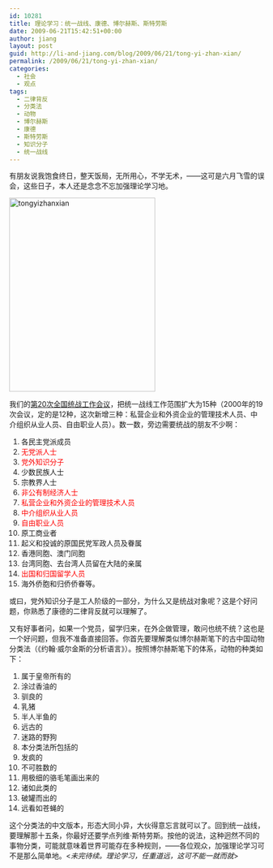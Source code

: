 ```yaml
---
id: 10281
title: 理论学习：统一战线、康德、博尔赫斯、斯特劳斯
date: 2009-06-21T15:42:51+00:00
author: jiang
layout: post
guid: http://li-and-jiang.com/blog/2009/06/21/tong-yi-zhan-xian/
permalink: /2009/06/21/tong-yi-zhan-xian/
categories:
  - 社会
  - 观点
tags:
  - 二律背反
  - 分类法
  - 动物
  - 博尔赫斯
  - 康德
  - 斯特劳斯
  - 知识分子
  - 统一战线
---
```

有朋友说我饱食终日，整天饭局，无所用心，不学无术，——这可是六月飞雪的误会，这些日子，本人还是念念不忘加强理论学习地。

[<img title="tongyizhanxian" style="border-top-width: 0px; display: inline; border-left-width: 0px; border-bottom-width: 0px; border-right-width: 0px" height="382" alt="tongyizhanxian" src="http://li-and-jiang.com/blog/wp-content/uploads/2009/06/tongyizhanxian-thumb.jpg" width="288" border="0" />](http://li-and-jiang.com/blog/wp-content/uploads/2009/06/tongyizhanxian.jpg) 

我们的<a href="http://www.zytzb.org.cn/zytzbwz/ztlm/tongzhan20/wjjd/80200610090001.htm" target="_blank">第20次全国统战工作会议</a>，把统一战线工作范围扩大为15种（2000年的19次会议，定的是12种，这次新增三种：私营企业和外资企业的管理技术人员、中介组织从业人员、自由职业人员）。数一数，旁边需要统战的朋友不少啊：

  1. 各民主党派成员 
  2. <font color="#ff0000">无党派人士</font> 
  3. <font color="#ff0000">党外知识分子</font> 
  4. 少数民族人士 
  5. 宗教界人士 
  6. <font color="#ff0000">非公有制经济人士</font> 
  7. <font color="#ff0000">私营企业和外资企业的管理技术人员</font> 
  8. <font color="#ff0000">中介组织从业人员</font> 
  9. <font color="#ff0000">自由职业人员</font> 
 10. 原工商业者 
 11. 起义和投诚的原国民党军政人员及眷属 
 12. 香港同胞、澳门同胞 
 13. 台湾同胞、去台湾人员留在大陆的亲属 
 14. <font color="#ff0000">出国和归国留学人员</font> 
 15. 海外侨胞和归侨侨眷等。 

或曰，党外知识分子是工人阶级的一部分，为什么又是统战对象呢？这是个好问题，你熟悉了康德的二律背反就可以理解了。

又有好事者问，如果一个党员，留学归来，在外企做管理，敢问也统不统？这也是一个好问题，但我不准备直接回答。你首先要理解类似博尔赫斯笔下的古中国动物分类法（《约翰·威尔金斯的分析语言》）。按照博尔赫斯笔下的体系，动物的种类如下：

  1. 属于皇帝所有的 
  2. 涂过香油的 
  3. 驯良的 
  4. 乳猪 
  5. 半人半鱼的 
  6. 远古的 
  7. 迷路的野狗 
  8. 本分类法所包括的 
  9. 发疯的 
 10. 不可胜数的 
 11. 用极细的骆毛笔画出来的 
 12. 诸如此类的 
 13. 破罐而出的 
 14. 远看如苍蝇的 

这个分类法的中文版本，形态大同小异，大伙得意忘言就可以了。回到统一战线，要理解那十五条，你最好还要学点列维·斯特劳斯。按他的说法，这种迥然不同的事物分类，可能就意味着世界可能存在多种规则，——各位观众，加强理论学习可不是那么简单地。<_未完待续。理论学习，任重道远，这可不能一就而就_>